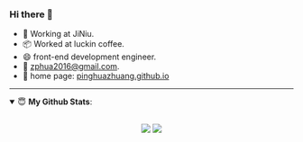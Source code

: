 ### Hi there 👋

+ 💼 Working at JiNiu.
+ 📦 Worked at luckin coffee.
+ 😄 front-end development engineer.
+ 📧 zphua2016@gmail.com.
+ 👋 home page: <a href="https://pinghuazhuang.github.io" target="_blank">pinghuazhuang.github.io</a>

---

<details open>
 <summary> 😇 <b>My Github Stats</b>: </summary>
<br>
<p align = "center">
  <img src="https://github-readme-stats.vercel.app/api?username=PinghuaZhuang&show_icons=true&hide_title=true&line_height=33&count_private=true" />
  <img src = "https://github-readme-stats.vercel.app/api/top-langs/?username=PinghuaZhuang&show_icons=true&hide_title=true&icon_color=805AD5&text_color=718096&bg_color=ffffff">
</p>
</details>
